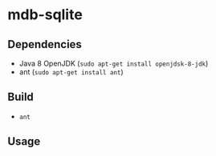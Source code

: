 # mdb-sqlite

## Dependencies
 * Java 8 OpenJDK (`sudo apt-get install openjdsk-8-jdk`)
 * ant (`sudo apt-get install ant`)

## Build
 * `ant`

## Usage
